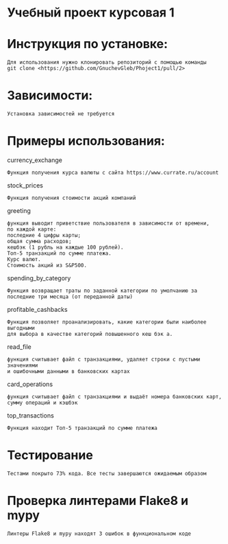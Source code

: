 # Учебный проект курсовая 1

#  Инструкция по установке:
    Для использования нужно клонировать репозиторий с помощью команды 
    git clone <https://github.com/GnuchevGleb/Phoject1/pull/2>


# Зависимости:
    Установка зависимостей не требуется

# Примеры использования:

currency_exchange

    Функция получения курса валюты с сайта https://www.currate.ru/account

stock_prices

    Функция получения стоимости акций компаний

greeting

    функция выводит приветствие пользователя в зависимости от времени,
    по каждой карте:
    последние 4 цифры карты;
    общая сумма расходов;
    кешбэк (1 рубль на каждые 100 рублей).
    Топ-5 транзакций по сумме платежа.
    Курс валют.
    Стоимость акций из S&P500.

spending_by_category

    Функция возвращает траты по заданной категории по умолчанию за последние три месяца (от переданной даты)

profitable_cashbacks

    Функция позволяет проанализировать, какие категории были наиболее выгодными
    для выбора в качестве категорий повышенного кеш бэк а.

read_file

    функция считывает файл с транзакциями, удаляет строки с пустыми значениями
    и ошибочными данными в банковских картах

card_operations

    функция считывает файл с транзакциями и выдаёт номера банковских карт, сумму операций и кэшбэк

top_transactions

    Функция находит Топ-5 транзакций по сумме платежа


# Тестирование
    Тестами покрыто 73% кода. Все тесты завершаются ожидаемым образом
# Проверка линтерами Flake8 и mypy
    Линтеры Flake8 и mypy находят 3 ошибок в функциональном коде